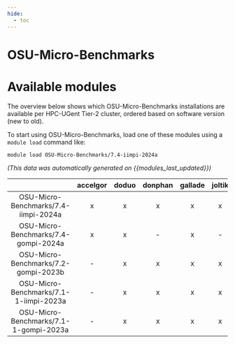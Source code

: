 ```yaml
---
hide:
  - toc
---
```


OSU-Micro-Benchmarks
====================

# Available modules


The overview below shows which OSU-Micro-Benchmarks installations are available per HPC-UGent Tier-2 cluster, ordered based on software version (new to old).

To start using OSU-Micro-Benchmarks, load one of these modules using a `module load` command like:

```shell
module load OSU-Micro-Benchmarks/7.4-iimpi-2024a
```

*(This data was automatically generated on {{modules_last_updated}})*  

| |accelgor|doduo|donphan|gallade|joltik|shinx|
| :---: | :---: | :---: | :---: | :---: | :---: | :---: |
|OSU-Micro-Benchmarks/7.4-iimpi-2024a|x|x|x|x|x|x|
|OSU-Micro-Benchmarks/7.4-gompi-2024a|x|x|-|x|-|x|
|OSU-Micro-Benchmarks/7.2-gompi-2023b|-|x|x|x|x|-|
|OSU-Micro-Benchmarks/7.1-1-iimpi-2023a|-|x|x|x|x|-|
|OSU-Micro-Benchmarks/7.1-1-gompi-2023a|-|x|x|x|x|x|
